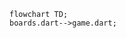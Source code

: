 <!---
Generated by https://github.com/polina-c/layerlens
Dependencies that create loop are markes with `!`.
-->

```mermaid
flowchart TD;
boards.dart-->game.dart;
```

